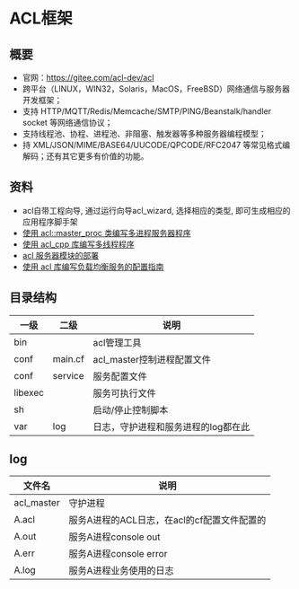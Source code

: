 # ACL框架
## 概要
* 官网：https://gitee.com/acl-dev/acl
* 跨平台（LINUX，WIN32，Solaris，MacOS，FreeBSD）网络通信与服务器开发框架；
* 支持 HTTP/MQTT/Redis/Memcache/SMTP/PING/Beanstalk/handler socket 等网络通信协议；
* 支持线程池、协程、进程池、非阻塞、触发器等多种服务器编程模型；
* 持 XML/JSON/MIME/BASE64/UUCODE/QPCODE/RFC2047 等常见格式编解码；还有其它更多有价值的功能。

## 资料
* acl自带工程向导, 通过运行向导acl_wizard, 选择相应的类型, 即可生成相应的应用程序脚手架
* [使用 acl::master_proc 类编写多进程服务器程序](https://www.iteye.com/blog/zsxxsz-1541954)
* [使用 acl_cpp 库编写多线程程序](https://www.iteye.com/blog/zsxxsz-1965246)
* [acl 服务器模块的部署](https://www.iteye.com/blog/zsxxsz-1773413)
* [使用 acl 库编写负载均衡服务的配置指南](https://www.iteye.com/blog/zsxxsz-2341693)

## 目录结构
| 一级 | 二级 | 说明 |
| - | - | - |
| bin |  | acl管理工具 |
| conf | main.cf | acl_master控制进程配置文件 |
| conf | service | 服务配置文件 |
| libexec |  | 服务可执行文件 |
| sh |  | 启动/停止控制脚本 |
| var | log | 日志，守护进程和服务进程的log都在此 |

## log
| 文件名 | 说明 |
| - | - |
| acl_master | 守护进程 |
| A.acl | 服务A进程的ACL日志，在acl的cf配置文件配置的 |
| A.out | 服务A进程console out |
| A.err | 服务A进程console error |
| A.log | 服务A进程业务使用的日志 |
